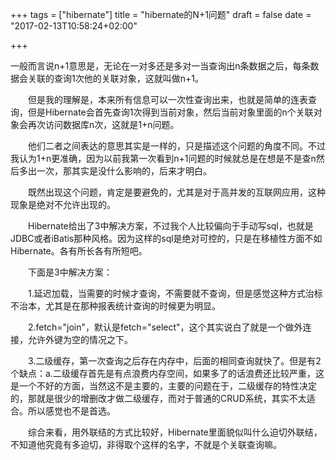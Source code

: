 +++
tags = ["hibernate"]
title = "hibernate的N+1问题"
draft = false
date = "2017-02-13T10:58:24+02:00"

+++




一般而言说n+1意思是，无论在一对多还是多对一当查询出n条数据之后，每条数据会关联的查询1次他的关联对象，这就叫做n+1。

　　但是我的理解是，本来所有信息可以一次性查询出来，也就是简单的连表查询，但是Hibernate会首先查询1次得到当前对象，然后当前对象里面的n个关联对象会再次访问数据库n次，这就是1+n问题。

　　他们二者之间表达的意思其实是一样的，只是描述这个问题的角度不同。不过我认为1+n更准确，因为以前我第一次看到n+1问题的时候就总是在想是不是查n然后多出一次，那其实是没什么影响的，后来才明白。

　　既然出现这个问题，肯定是要避免的，尤其是对于高并发的互联网应用，这种现象是绝对不允许出现的。

　　Hibernate给出了3中解决方案，不过我个人比较偏向于手动写sql，也就是JDBC或者iBatis那种风格。因为这样的sql是绝对可控的，只是在移植性方面不如Hibernate。各有所长各有所短吧。

　　下面是3中解决方案：

　　1.延迟加载，当需要的时候才查询，不需要就不查询，但是感觉这种方式治标不治本，尤其是在那种报表统计查询的时候更为明显。

　　2.fetch="join"，默认是fetch="select"，这个其实说白了就是一个做外连接，允许外键为空的情况之下。

　　3.二级缓存，第一次查询之后存在内存中，后面的相同查询就快了。但是有2个缺点：a.二级缓存首先是有点浪费内存空间，如果多了的话浪费还比较严重，这是一个不好的方面，当然这不是主要的，主要的问题在于，二级缓存的特性决定的，那就是很少的增删改才做二级缓存，而对于普通的CRUD系统，其实不太适合。所以感觉也不是首选。

　　综合来看，用外联结的方式比较好，Hibernate里面貌似叫什么迫切外联结，不知道他究竟有多迫切，非得取个这样的名字，不就是个关联查询嘛。